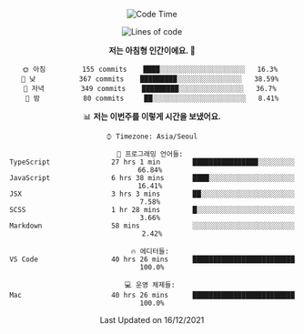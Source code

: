 <div align='center'>
 
<!--START_SECTION:waka-->
![Code Time](http://img.shields.io/badge/Code%20Time-905%20hrs%2043%20mins-blue)

![Lines of code](https://img.shields.io/badge/%EC%A0%80%EB%8A%94%20%EC%97%AC%ED%83%9C%EA%B9%8C%EC%A7%80%20-122%20Thousand%20%EC%A4%84%EC%9D%98%20%EC%BD%94%EB%93%9C%EB%A5%BC%20%EC%9E%91%EC%84%B1%ED%96%88%EC%96%B4%EC%9A%94.-blue)

**저는 아침형 인간이에요. 🐤** 

```text
🌞 아침         155 commits    ████░░░░░░░░░░░░░░░░░░░░░   16.3% 
🌆 낮　         367 commits    █████████░░░░░░░░░░░░░░░░   38.59% 
🌃 저녁         349 commits    █████████░░░░░░░░░░░░░░░░   36.7% 
🌙 밤　         80 commits     ██░░░░░░░░░░░░░░░░░░░░░░░   8.41%

```


📊 **저는 이번주를 이렇게 시간을 보냈어요.** 

```text
⌚︎ Timezone: Asia/Seoul

💬 프로그래밍 언어들: 
TypeScript               27 hrs 1 min        ████████████████░░░░░░░░░   66.84% 
JavaScript               6 hrs 38 mins       ████░░░░░░░░░░░░░░░░░░░░░   16.41% 
JSX                      3 hrs 3 mins        ██░░░░░░░░░░░░░░░░░░░░░░░   7.58% 
SCSS                     1 hr 28 mins        █░░░░░░░░░░░░░░░░░░░░░░░░   3.66% 
Markdown                 58 mins             ░░░░░░░░░░░░░░░░░░░░░░░░░   2.42%

🔥 에디터들: 
VS Code                  40 hrs 26 mins      █████████████████████████   100.0%

💻 운영 체제들: 
Mac                      40 hrs 26 mins      █████████████████████████   100.0%

```


 Last Updated on 16/12/2021
<!--END_SECTION:waka-->
 </div>
<!---
Emewjin/Emewjin is a ✨ special ✨ repository because its `README.md` (this file) appears on your GitHub profile.
You can click the Preview link to take a look at your changes.
--->
